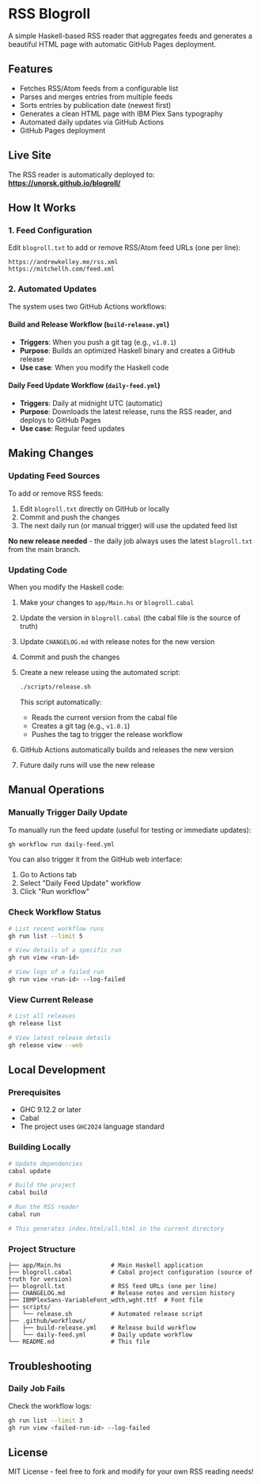 # RSS Blogroll

A simple Haskell-based RSS reader that aggregates feeds and generates a beautiful HTML page with automatic GitHub Pages deployment.

## Features

- Fetches RSS/Atom feeds from a configurable list
- Parses and merges entries from multiple feeds
- Sorts entries by publication date (newest first)
- Generates a clean HTML page with IBM Plex Sans typography
- Automated daily updates via GitHub Actions
- GitHub Pages deployment

## Live Site

The RSS reader is automatically deployed to: **https://unorsk.github.io/blogroll/**

## How It Works

### 1. Feed Configuration

Edit `blogroll.txt` to add or remove RSS/Atom feed URLs (one per line):

```
https://andrewkelley.me/rss.xml
https://mitchellh.com/feed.xml
```

### 2. Automated Updates

The system uses two GitHub Actions workflows:

#### Build and Release Workflow (`build-release.yml`)
- **Triggers**: When you push a git tag (e.g., `v1.0.1`)
- **Purpose**: Builds an optimized Haskell binary and creates a GitHub release
- **Use case**: When you modify the Haskell code

#### Daily Feed Update Workflow (`daily-feed.yml`)
- **Triggers**: Daily at midnight UTC (automatic)
- **Purpose**: Downloads the latest release, runs the RSS reader, and deploys to GitHub Pages
- **Use case**: Regular feed updates

## Making Changes

### Updating Feed Sources

To add or remove RSS feeds:

1. Edit `blogroll.txt` directly on GitHub or locally
2. Commit and push the changes
3. The next daily run (or manual trigger) will use the updated feed list

**No new release needed** - the daily job always uses the latest `blogroll.txt` from the main branch.

### Updating Code

When you modify the Haskell code:

1. Make your changes to `app/Main.hs` or `blogroll.cabal`
2. Update the version in `blogroll.cabal` (the cabal file is the source of truth)
3. Update `CHANGELOG.md` with release notes for the new version
4. Commit and push the changes
5. Create a new release using the automated script:
   ```bash
   ./scripts/release.sh
   ```
   This script automatically:
   - Reads the current version from the cabal file
   - Creates a git tag (e.g., `v1.0.1`) 
   - Pushes the tag to trigger the release workflow

6. GitHub Actions automatically builds and releases the new version
7. Future daily runs will use the new release

## Manual Operations

### Manually Trigger Daily Update

To manually run the feed update (useful for testing or immediate updates):

```bash
gh workflow run daily-feed.yml
```

You can also trigger it from the GitHub web interface:
1. Go to Actions tab
2. Select "Daily Feed Update" workflow  
3. Click "Run workflow"

### Check Workflow Status

```bash
# List recent workflow runs
gh run list --limit 5

# View details of a specific run
gh run view <run-id>

# View logs of a failed run
gh run view <run-id> --log-failed
```

### View Current Release

```bash
# List all releases
gh release list

# View latest release details
gh release view --web
```

## Local Development

### Prerequisites

- GHC 9.12.2 or later
- Cabal
- The project uses `GHC2024` language standard

### Building Locally

```bash
# Update dependencies
cabal update

# Build the project
cabal build

# Run the RSS reader
cabal run

# This generates index.html/all.html in the current directory
```

### Project Structure

```
├── app/Main.hs              # Main Haskell application
├── blogroll.cabal           # Cabal project configuration (source of truth for version)
├── blogroll.txt             # RSS feed URLs (one per line)
├── CHANGELOG.md             # Release notes and version history
├── IBMPlexSans-VariableFont_wdth,wght.ttf  # Font file
├── scripts/
│   └── release.sh           # Automated release script
├── .github/workflows/
│   ├── build-release.yml    # Release build workflow
│   └── daily-feed.yml       # Daily update workflow
└── README.md                # This file
```

## Troubleshooting

### Daily Job Fails

Check the workflow logs:
```bash
gh run list --limit 3
gh run view <failed-run-id> --log-failed
```

## License

MIT License - feel free to fork and modify for your own RSS reading needs!